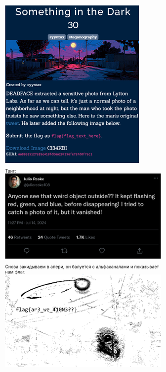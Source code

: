 ![img.png](img.png)

Твит:
![img_1.png](img_1.png)

Снова закидываем в апери, он балуется с альфаканалами и показывает нам флаг.
![img_2.png](img_2.png)